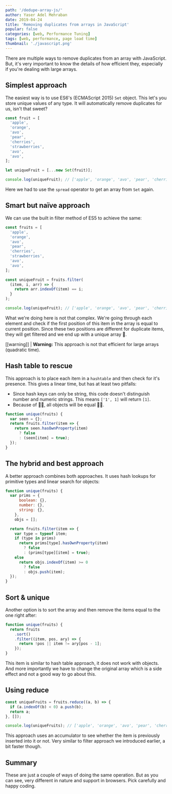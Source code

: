 ```yaml
---
path: '/dedupe-array-js/'
author: Yaser Adel Mehraban
date: 2019-04-24
title: 'Removing duplicates from arrays in JavaScript'
popular: false
categories: [web, Performance Tuning]
tags: [web, performance, page load time]
thumbnail: './javascript.png'
---
```


There are multiple ways to remove duplicates from an array with JavaScript. But, it's very important to know the details of how efficient they, especially if you're dealing with large arrays.

<!--more-->

## Simplest approach

The easiest way is to use ES6's (ECMAScript 2015) `Set` object. This let's you store unique values of any type. It will automatically remove duplicates for us, isn't that sweet?

```js
const fruit = [
  'apple',
  'orange',
  'avo',
  'pear',
  'cherries',
  'strawberries',
  'avo',
  'avo',
];

let uniqueFruit = [...new Set(fruit)];

console.log(uniqueFruit); // ['apple', 'orange', 'avo', 'pear', 'cherries', 'strawberries']
```

Here we had to use the `spread` operator to get an array from `Set` again.

## Smart but naïve approach

We can use the built in filter method of ES5 to achieve the same:

```js
const fruits = [
  'apple',
  'orange',
  'avo',
  'pear',
  'cherries',
  'strawberries',
  'avo',
  'avo',
];

const uniqueFruit = fruits.filter(
  (item, i, arr) => {
    return arr.indexOf(item) == i;
  }
);

console.log(uniqueFruit); // ['apple', 'orange', 'avo', 'pear', 'cherries', 'strawberries']
```

What we're doing here is not that complex. We're going through each element and check if the first position of this item in the array is equal to current position. Since these two positions are different for duplicate items, they will get filtered and we end up with a unique array 🤩.

[[warning]]
| **Warning:** This approach is not that efficient for large arrays (quadratic time).

## Hash table to rescue

This approach is to place each item in a `hashtable` and then check for it's presence. This gives a linear time, but has at least two pitfalls:

- Since hash keys can only be string, this code doesn't distinguish number and numeric strings. This means `['1', 1]` will return `[1]`.
- Because of ☝🏼, all objects will be equal 🤦‍♂️.

```js
function unique(fruits) {
  var seen = {};
  return fruits.filter(item => {
    return seen.hasOwnProperty(item)
      ? false
      : (seen[item] = true);
  });
}
```

## The hybrid and best approach

A better approach combines both approaches. It uses hash lookups for primitive types and linear search for objects:

```js
function unique(fruits) {
  var prims = {
      boolean: {},
      number: {},
      string: {},
    },
    objs = [];

  return fruits.filter(item => {
    var type = typeof item;
    if (type in prims)
      return prims[type].hasOwnProperty(item)
        ? false
        : (prims[type][item] = true);
    else
      return objs.indexOf(item) >= 0
        ? false
        : objs.push(item);
  });
}
```

## Sort & unique

Another option is to sort the array and then remove the items equal to the one right after:

```js
function unique(fruits) {
  return fruits
    .sort()
    .filter((item, pos, ary) => {
      return !pos || item != ary[pos - 1];
    });
}
```

This item is similar to hash table approach, it does not work with objects. And more importantly we have to change the original array which is a side effect and not a good way to go about this.

## Using reduce

```js
const uniqueFruits = fruits.reduce((a, b) => {
  if (a.indexOf(b) < 0) a.push(b);
  return a;
}, []);

console.log(uniqueFruits); // ['apple', 'orange', 'avo', 'pear', 'cherries', 'strawberries']
```

This approach uses an accumulator to see whether the item is previously inserted into it or not. Very similar to filter approach we introduced earlier, a bit faster though.

## Summary

These are just a couple of ways of doing the same operation. But as you can see, very different in nature and support in browsers. Pick carefully and happy coding.
